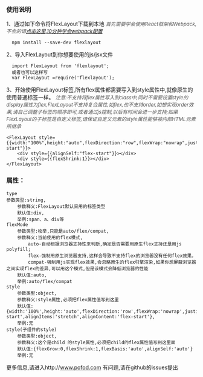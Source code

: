 
### 使用说明

1、通过如下命令将FlexLayout下载到本地
*<font color=#555555 size=2>首先需要学会使用React框架和Webpack,不会的请<a href="http://www.jianshu.com/p/7d0e1eaab50a">点击这里,10分钟学会webpack配置</a></font>*
```
  npm install --save-dev flexlayout
```
2、导入FlexLayout到你想要使用的js/jsx文件
```
  import FlexLayout from 'flexlayout';
  或者也可以这样写
  var FlexLayout =require('flexlayout');
``` 
3、开始使用FlexLayout标签,所有flex属性都需要写入到style属性中,就像原生的使用普通标签一样。
*<font color=#555555 size=2>注意:不支持将flex属性写入到class中,同时不需要设置style的display属性为flex,FlexLayout不支持复合属性,如flex,也不支持order,如想实现order效果,请自己调整子标签的顺序即可,或者通过js控制,以后有时间会进一步支持;如果FlexLayout的子标签是自定义标签,请保证自定义元素的style属性能够被内部HTML元素所继承</font>*

```
<FlexLayout style={{width:"100%",height:"auto",flexDirection:"row",flexWrap:"nowrap",justifyContent:"center",alignItems:"flex-start"}}>
    <div style={{alignSelf:"flex-start"}}></div>
    <div style={{flexShrink:1}}></div>
</FlexLayout>

```
### 属性：
>
```
type
参数类型:string,
    参数释义:FlexLayout默认采用的标签类型
    默认值:div,
    举例:span、a、div等
flexMode
    参数类型:枚举,只能是auto/flex/compat,
    参数释义:当前使用的flex模式,
        auto-自动根据浏览器支持性来判断,确定是否需要用原生flex支持还是用js polyfill;
        flex-强制用原生浏览器支持,这样会导致不支持flex的浏览器没有任何flex效果。
        compat-强制用js实现flex效果,会忽略原生的flex引擎渲染,如果你想屏蔽浏览器之间实现flex的差异,可以用这个模式,但是该模式会降低浏览器的性能
    默认值:auto,
    举例:auto/flex/compat
style
    参数类型:object,
    参数释义:style属性,必须把flex属性值写到这里
    默认值:{width:'100%',height:'auto',flexDirection:'row',flexWrap:'nowrap',justifyContent:'flex-start',alignItems:'stretch',alignContent:'flex-start'},
    举例:无
style(子组件的style)
    参数类型:object,
    参数释义:这个是child 的style属性,必须把child的flex属性值写到这里面
    默认值:{flexGrow:0,flexShrink:1,flexBasis:'auto',alignSelf:'auto'}
    举例:无
```
更多信息,请进入http://www.pofod.com 
有问题,请在github的issues提出
